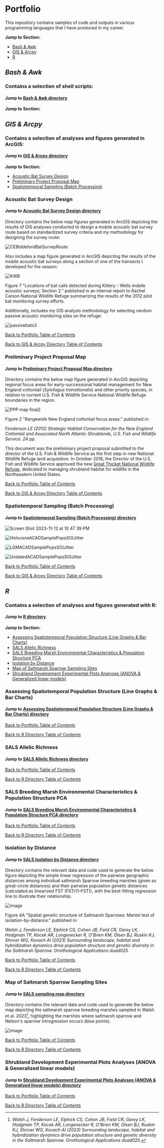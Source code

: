 # Portfolio
This repository contains samples of code and outputs in various programming languages that I have produced in my career.

**Jump to Section:**

- [Bash & Awk](#bash--awk)  
- [GIS & Arcpy](#gis--arcpy)
- [R](#r)

## *Bash & Awk*
### Contains a selection of shell scripts:
#### Jump to [Bash & Awk directory](Bash%20%26%20Awk) 
**Jump to Section:**


## *GIS & Arcpy*
### Contains a selection of analyses and figures generated in ArcGIS:
#### Jump to [GIS & Arcpy directory](GIS%20%26%20Arcpy) 
**Jump to Section:**

- [Acoustic Bat Survey Design](#acoustic-bat-survey-design)
- [Preliminary Project Proposal Map](#preliminary-project-proposal-map)
- [Spatiotemporal Sampling (Batch Processing)](#spatiotemporal-sampling-batch-processing)

### Acoustic Bat Survey Design
#### Jump to [Acoustic Bat Survey Design directory](GIS%20%26%20Arcpy/Acoustic%20Bat%20Survey%20Design)

Directory contains the below map figures generated in ArcGIS depicting the results of GIS analyses conducted to design a mobile acoustic bat survey route based on standardized survey criteria and my methodology for designing the survey route:

![CEBiddefordBatSurveyRoute](https://github.com/LEFenderson/Portfolio/assets/49617364/f5ed3b10-af91-4ce3-93db-58e8c2acee3c)

Also includes a map figure generated in ArcGIS depicting the results of the mobile acoustic bat surveys along a section of one of the transects I developed for the season:

![KWB](https://github.com/LEFenderson/Portfolio/assets/49617364/6e0716cb-fc68-410a-9c0a-de26ba905bd6)

Figure 7 "Locations of bat calls detected during Kittery - Wells mobile acoustic surveys; Section 2." published in an internal report to Rachel Carson National Wildlife Refuge summarizing the results of the 2012 pilot bat monitoring survey efforts.

Additionally, includes my GIS analysis methodology for selecting random passive acoustic monitoring sites on the refuge:

![passivebats3](https://github.com/LEFenderson/Portfolio/assets/49617364/cbe65c37-750e-4272-841b-cb217e6645f4)


[Back to Portfolio Table of Contents](#portfolio)

[Back to GIS & Arcpy Directory Table of Contents](#gis--arcpy)

### Preliminary Project Proposal Map
#### Jump to [Preliminary Project Proposal Map directory](GIS%20%26%20Arcpy/Preliminary%20Project%20Proposal%20Map)

Directory contains the below map figure generated in ArcGIS depicting regional focus areas for early-successional habitat management for New England cottontail (*Sylvilagus transitionalis*) and other priority species, in relation to current U.S. Fish & Wildlife Service National Wildlife Refuge boundaries in the region.

![PPP map final2](https://github.com/LEFenderson/Portfolio/assets/49617364/c2b689e8-f43d-4d64-84dd-0246654d5604)

Figure 2 "Rangewide New England cottontail focus areas." published in:

*Fenderson LE (2012) Strategic Habitat Conservation for the New England Cottontail and
Associated North Atlantic Shrublands, U.S. Fish and Wildlife Service. 24 pp.* 

This document was the preliminary project proposal submitted to the director of the U.S. Fish & Wildlife Service as the first step in new National Wildlife Refuge land acquisition. In October 2016, the Director of the U.S. Fish and Wildlife Service approved the new [Great Thicket National Wildlife Refuge](https://www.fws.gov/refuge/great-thicket), dedicated to managing shrubland habitat for wildlife in the Northeastern United States.

[Back to Portfolio Table of Contents](#portfolio)

[Back to GIS & Arcpy Directory Table of Contents](#gis--arcpy)

### Spatiotemporal Sampling (Batch Processing)
#### Jump to [Spatiotemporal Sampling (Batch Processing) directory](GIS%20%26%20Arcpy/Spatiotemporal%20Sampling%20(Batch%20Processing))


![Screen Shot 2023-11-12 at 10 47 39 PM](https://github.com/LEFenderson/Portfolio/assets/49617364/54284cfe-341a-4669-976f-e127456f1523)

![HoloceneACADSamplePopsSOIJitter](https://github.com/LEFenderson/Portfolio/assets/49617364/1652bcce-6c39-44c6-9aaa-e03a8e11bf6e)

![LGMACADSamplePopsSOIJitter](https://github.com/LEFenderson/Portfolio/assets/49617364/6445a5b4-a0c9-4b7a-a33f-12467d8245e9)

![UndatedACADSamplePopsSOIJitter](https://github.com/LEFenderson/Portfolio/assets/49617364/7adcb63c-d7f8-40fb-b1af-66828947d28c)


[Back to Portfolio Table of Contents](#portfolio)

[Back to GIS & Arcpy Directory Table of Contents](#gis--arcpy)


## *R*
### Contains a selection of analyses and figures generated with R:
#### Jump to [R directory](R) 
**Jump to Section:**

- [Assessing Spatiotemporal Population Structure (Line Graphs & Bar Charts)](#assessing-spatiotemporal-population-structure-line-graphs--bar-charts)
- [SALS Allelic Richness](#sals-allelic-richness)
- [SALS Breeding Marsh Environmental Characteristics & Population Structure PCA](#sals-breeding-marsh-environmental-characteristics--population-structure-pca)
- [Isolation by Distance](#isolation-by-distance)
- [Map of Saltmarsh Sparrow Sampling Sites](#map-of-saltmarsh-sparrow-sampling-sites)
- [Shrubland Development Experimental Plots Analyses (ANOVA & Generalized linear models)](#shrubland-development-experimental-plots-analyses-anova--generalized-linear-models)

### Assessing Spatiotemporal Population Structure (Line Graphs & Bar Charts)
#### Jump to [Assessing Spatiotemporal Population Structure (Line Graphs & Bar Charts) directory](R/Assessing%20Spatiotemporal%20Population%20Structure%20(Line%20Graphs%20%26%20Bar%20Charts))


[Back to Portfolio Table of Contents](#portfolio)

[Back to R Directory Table of Contents](#r)

### SALS Allelic Richness
#### Jump to [SALS Allelic Richness directory](R/SALS%20Allelic%20Richness)

[Back to Portfolio Table of Contents](#portfolio)

[Back to R Directory Table of Contents](#r)

### SALS Breeding Marsh Environmental Characteristics & Population Structure PCA
#### Jump to [SALS Breeding Marsh Environmental Characteristics & Population Structure PCA directory](R/SALS%20Breeding%20Marsh%20Environmental%20Characteristics%20%26%20Population%20Structure%20PCA)


[Back to Portfolio Table of Contents](#portfolio)

[Back to R Directory Table of Contents](#r)

### Isolation by Distance
#### Jump to [SALS Isolation by Distance directory](R/SALS%20Isolation%20by%20Distance)

Directory contains the relevant data and code used to generate the below figure depicting the simple linear regression of the pairwise geographic distances among individual saltmarsh Sparrow breeding marshes (given as great-circle distances) and their pairwise population genetic distances (calculated as linearized FST (FST/(1–FST)), with the best-fitting regression line to illustrate their relationship. 

![image](https://github.com/LEFenderson/Portfolio/assets/49617364/959d5477-8bda-44c1-a7b2-d2bb81377b1a)

Figure 4A "Spatial genetic structure of Saltmarsh Sparrows: Mantel test of isolation-by-distance." published in: 

*Walsh J, Fenderson LE, Elphick CS, Cohen JB, Field CR, Garey LK, Hodgman TP, Kocek
AR, Longenecker R, O’Brien KM, Olsen BJ, Ruskin KJ, Shriver WG, Kovach AI (2023) Surrounding
landscape, habitat and hybridization dynamics drive population structure and genetic diversity in
the Saltmarsh Sparrow. Ornithological Applications duad025.*

[Back to Portfolio Table of Contents](#portfolio)

[Back to R Directory Table of Contents](#r)
### Map of Saltmarsh Sparrow Sampling Sites
#### Jump to [SALS sampling map directory](R/SALS%20sampling%20map)

Directory contains the relevant data and code used to generate the below map depicting the saltmarsh sparrow breeding marshes sampled in Walsh et al. 2023[^1], highlighting the marshes where saltmarsh sparrow and Nelson's sparrow introgression occurs (blue points).

![image](https://github.com/LEFenderson/Portfolio/assets/49617364/483e6b66-7940-4af1-be5a-c2bc5568f141)

[^1]: *Walsh J, Fenderson LE, Elphick CS, Cohen JB, Field CR, Garey LK, Hodgman TP, Kocek
AR, Longenecker R, O’Brien KM, Olsen BJ, Ruskin KJ, Shriver WG, Kovach AI (2023) Surrounding
landscape, habitat and hybridization dynamics drive population structure and genetic diversity in
the Saltmarsh Sparrow. Ornithological Applications duad025.*

[Back to Portfolio Table of Contents](#portfolio)

[Back to R Directory Table of Contents](#r)

### Shrubland Development Experimental Plots Analyses (ANOVA & Generalized linear models)
#### Jump to [Shrubland Development Experimental Plots Analyses (ANOVA & Generalized linear models) directory](R/Shrubland%20Development%20Experimental%20Plots%20Analyses%20(ANOVA%20%26%20Generalized%20linear%20models))


[Back to Portfolio Table of Contents](#portfolio)

[Back to R Directory Table of Contents](#r)
